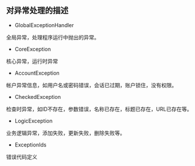 ## 对异常处理的描述

- GlobalExceptionHandler

全局异常，处理程序运行中抛出的异常。

- CoreException

核心异常，运行时异常

- AccountException

帐户异常信息，如用户名或密码错误，会话已过期，账户锁住，没有权限。

- CheckedException

检查时异常，如ID不存在，参数错误，名称已存在，标题已存在，URL已存在等。

- LogicException

业务逻辑异常，添加失败，更新失败，删除失败等。

- ExceptionIds

错误代码定义
